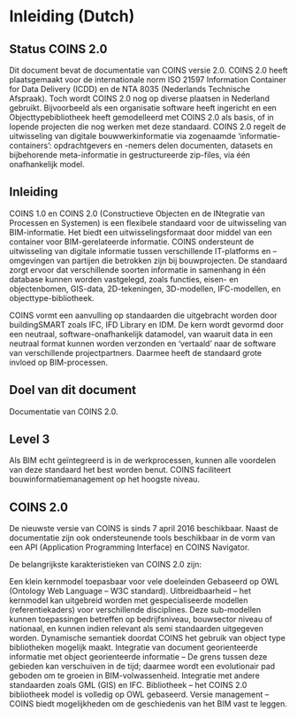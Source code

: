# Inleiding (Dutch)

## Status COINS 2.0
Dit document bevat de documentatie van COINS versie 2.0. COINS 2.0 heeft plaatsgemaakt voor de internationale norm ISO 21597 Information Container for Data Delivery (ICDD) en de NTA 8035 (Nederlands Technische Afspraak). Toch wordt COINS 2.0 nog op diverse plaatsen in Nederland gebruikt. Bijvoorbeeld als een organisatie software heeft ingericht en een Objecttypebibliotheek heeft gemodelleerd met COINS 2.0 als basis, of in lopende projecten die nog werken met deze standaard. COINS 2.0 regelt de uitwisseling van digitale bouwwerkinformatie via zogenaamde ‘informatie-containers’: opdrachtgevers en -nemers delen documenten, datasets en bijbehorende meta-informatie in gestructureerde zip-files, via één onafhankelijk model.

## Inleiding
COINS 1.0 en COINS 2.0 (Constructieve Objecten en de INtegratie van Processen en Systemen) is een flexibele standaard voor de uitwisseling van BIM-informatie. Het biedt een uitwisselingsformaat door middel van een container voor BIM-gerelateerde informatie. COINS ondersteunt de uitwisseling van digitale informatie tussen verschillende IT-platforms en –omgevingen van partijen die betrokken zijn bij bouwprojecten. De standaard zorgt ervoor dat verschillende soorten informatie in samenhang in één database kunnen worden vastgelegd, zoals functies, eisen- en objectenbomen, GIS-data, 2D-tekeningen, 3D-modellen, IFC-modellen, en objecttype-bibliotheek.

COINS vormt een aanvulling op standaarden die uitgebracht worden door buildingSMART zoals IFC, IFD Library en IDM. De kern wordt gevormd door een neutraal, software-onafhankelijk datamodel, van waaruit data in een neutraal format kunnen worden verzonden en ‘vertaald’ naar de software van verschillende projectpartners. Daarmee heeft de standaard grote invloed op BIM-processen.

## Doel van dit document
Documentatie van COINS 2.0.

## Level 3
Als BIM echt geïntegreerd is in de werkprocessen, kunnen alle voordelen van deze standaard het best worden benut. COINS faciliteert bouwinformatiemanagement op het hoogste niveau.

## COINS 2.0
De nieuwste versie van COINS is sinds 7 april 2016 beschikbaar. Naast de documentatie zijn ook ondersteunende tools beschikbaar in de vorm van een API (Application Programming Interface) en COINS Navigator.

De belangrijkste karakteristieken van COINS 2.0 zijn:

Een klein kernmodel toepasbaar voor vele doeleinden
Gebaseerd op OWL (Ontology Web Language – W3C standard).
Uitbreidbaarheid – het kernmodel kan uitgebreid worden met gespecialiseerde modellen (referentiekaders) voor verschillende disciplines. Deze sub-modellen kunnen toepassingen betreffen op bedrijfsniveau, bouwsector niveau of nationaal, en kunnen indien relevant als semi standaarden uitgegeven worden.
Dynamische semantiek doordat COINS het gebruik van object type bibliotheken mogelijk maakt.
Integratie van document georienteerde informatie met object georienteerde informatie – De grens tussen deze gebieden kan verschuiven in de tijd; daarmee wordt een evolutionair pad geboden om te groeien in BIM-volwassenheid.
Integratie met andere standaarden zoals GML (GIS) en IFC.
Bibliotheek – het COINS 2.0 bibliotheek model is volledig op OWL gebaseerd.
Versie management – COINS biedt mogelijkheden om de geschiedenis van het BIM vast te leggen.